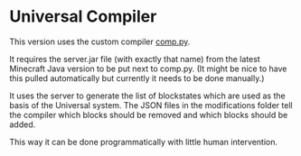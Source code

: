 # Universal Compiler

This version uses the custom compiler [comp.py](universal/comp.py).

It requires the server.jar file (with exactly that name) from the latest Minecraft Java version to be put next to comp.py. (It might be nice to have this pulled automatically but currently it needs to be done manually.)

It uses the server to generate the list of blockstates which are used as the basis of the Universal system. The JSON files in the modifications folder tell the compiler which blocks should be removed and which blocks should be added.

This way it can be done programmatically with little human intervention.
